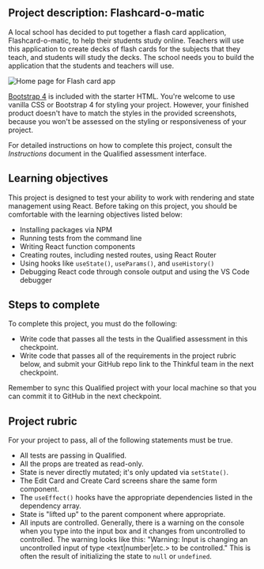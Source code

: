 ## Project description: Flashcard-o-matic

A local school has decided to put together a flash card application, Flashcard-o-matic, to help their students study online. Teachers will use this application to create decks of flash cards for the subjects that they teach, and students will study the decks. The school needs you to build the application that the students and teachers will use.

![Home page for Flash card app](https://res.cloudinary.com/strive/image/upload/w_1000,h_1000,c_limit/8ad6e17b7d849280a619e4bb69c26baa-home.png)

[Bootstrap 4](https://getbootstrap.com/) is included with the starter HTML. You're welcome to use vanilla CSS or Bootstrap 4 for styling your project. However, your finished product doesn't have to match the styles in the provided screenshots, because you won't be assessed on the styling or responsiveness of your project.

For detailed instructions on how to complete this project, consult the *Instructions* document in the Qualified assessment interface.

## Learning objectives

This project is designed to test your ability to work with rendering and state management using React. Before taking on this project, you should be comfortable with the learning objectives listed below:

- Installing packages via NPM
- Running tests from the command line
- Writing React function components
- Creating routes, including nested routes, using React Router
- Using hooks like `useState()`, `useParams()`, and `useHistory()`
- Debugging React code through console output and using the VS Code debugger

## Steps to complete

To complete this project, you must do the following:

- Write code that passes all the tests in the Qualified assessment in this checkpoint.
- Write code that passes all of the requirements in the project rubric below, and submit your GitHub repo link to the Thinkful team in the next checkpoint.

Remember to sync this Qualified project with your local machine so that you can commit it to GitHub in the next checkpoint.

## Project rubric

For your project to pass, all of the following statements must be true.

- All tests are passing in Qualified.
- All the props are treated as read-only.
- State is never directly mutated; it's only updated via `setState()`.
- The Edit Card and Create Card screens share the same form component.
- The `useEffect()` hooks have the appropriate dependencies listed in the dependency array.
- State is "lifted up" to the parent component where appropriate.
- All inputs are controlled. Generally, there is a warning on the console when you type into the input box and it changes from uncontrolled to controlled. The warning looks like this: "Warning: Input is changing an uncontrolled input of type <text|number|etc.> to be controlled." This is often the result of initializing the state to `null` or `undefined`.
